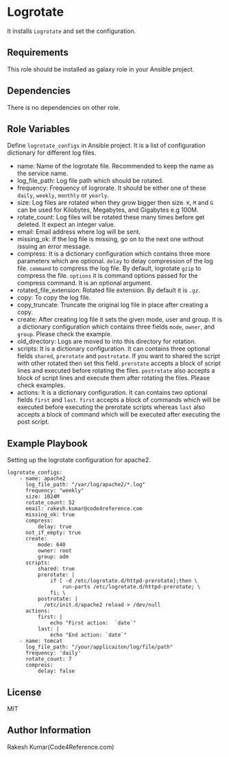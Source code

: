 Logrotate
=========

It installs `Logrotate` and set the configuration.

Requirements
------------

This role should be installed as galaxy role in your Ansible project.

Dependencies
------------

There is no dependencies on other role.

Role Variables
--------------
Define `logrotate_configs` in Ansible project. It is a list of configuration dictionary for different log files.

* name: Name of the logrotate file. Recommended to keep the name as the service name.
* log_file_path: Log file path which should be rotated.
* frequency: Frequency of logrorate. It should be either one of these `daily`, `weekly`, `monthly` or `yearly`.
* size: Log files are rotated when they grow bigger then size. `K`, `M` and `G` can be used for Kilobytes, Megabytes, and Gigabytes e.g 100M.  
* rotate_count: Log files will be rotated these many times before get deleted. It expect an integer value.
* email: Email address where log will be sent.
* missing_ok:  If the log file is missing, go on to the next one without issuing an error message.
* compress: It is a dictionary configuration which contains three more parameters which are optional. `delay` to delay compression of the log file. `command` to compress the log file. By default, logrotate `gzip` to compress the file. `options` it is command options passed for the compress command. It is an optional argument.
* rotated_file_extension: Rotated file extension. By default it is `.gz`.
* copy: To copy the log file.
* copy_truncate: Truncate the original log file in place after creating a copy.
* create: After creating log file it sets the given mode, user and group. It is a dictionary configuration which contains three fields `mode`, `owner`, and `group`. Please check the example.
* old_directory: Logs are moved to into this directory for rotation.
* scripts: It is a dictionary configuration. It can contains three optional fields `shared`, `prerotate` and `postrotate`. If you want to shared the script with other rotated then set this field. `prerotate` accepts a block of script lines and executed before rotating the files. `postrotate` also accepts a block of script lines and execute them after rotating the files. Please check examples.
* actions: It is a dictionary configuration. It can contains two optional fields `first` and `last`. `first` accepts a block of commands which will be executed before executing the prerotate scripts whereas `last` also accepts a block of command which will be executed after executing the post script.

Example Playbook
----------------

Setting up the logrotate configuration for apache2.
    
    logrotate_configs:
        - name: apache2
          log_file_path: "/var/log/apache2/*.log"
          frequency: "weekly"
          size: 1024M
          rotate_count: 52
          email: rakesh.kumar@code4reference.com
          missing_ok: true
          compress:
              delay: true
          not_if_empty: true
          create:
              mode: 640
              owner: root
              group: adm
          scripts:
              shared: true
              prerotate: |
                  if [ -d /etc/logrotate.d/httpd-prerotate];then \
                      run-parts /etc/logrotate.d/httpd-prerotate; \
                  fi; \
              postrotate: |
                /etc/init.d/apache2 reload > /dev/null
          actions:
              first: |
                  echo "First action:  `date`"
              last: |
                  echo "End action: `date`"
        - name: tomcat
          log_file_path: "/your/applicaiton/log/file/path"
          frequency: 'daily'
          rotate_count: 7
          compress:
              delay: false
License
-------

MIT

Author Information
------------------

Rakesh Kumar(Code4Reference.com)